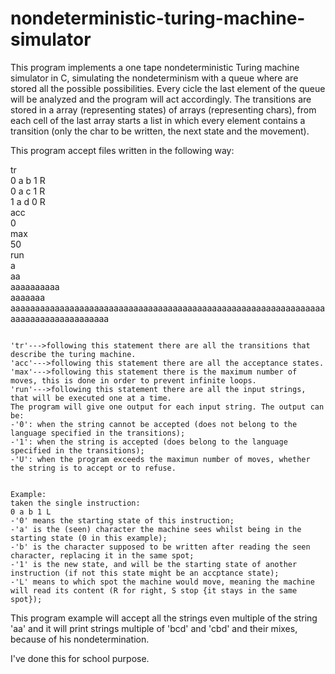 # nondeterministic-turing-machine-simulator
This program implements a one tape nondeterministic Turing machine simulator in C, simulating the nondeterminism with a queue where are stored all the possible possibilities.
Every cicle the last element of the queue will be analyzed and the program will act accordingly.
The transitions are stored in a array (representing states) of arrays (representing chars), from each cell of the last array starts a list in which every element contains a transition (only the char to be written, the next state and the movement).

This program accept files written in the following way:

tr<br/>
0 a b 1 R<br/>
0 a c 1 R<br/>
1 a d 0 R<br/>
acc<br/>
0<br/>
max<br/>
50<br/>
run<br/>
a<br/>
aa<br/>
aaaaaaaaaa<br/>
aaaaaaa<br/>
aaaaaaaaaaaaaaaaaaaaaaaaaaaaaaaaaaaaaaaaaaaaaaaaaaaaaaaaaaaaaaaaaaaaaaaaaaaaaaaaaaaa<br/>


~~~~~~~~~~~~~~~~~~~~~~~~~~~~~~~~~~~~~~~~~~~~~~~~~~~

'tr'--->following this statement there are all the transitions that describe the turing machine.
'acc'--->following this statement there are all the acceptance states.
'max'--->following this statement there is the maximum number of moves, this is done in order to prevent infinite loops.
'run'--->following this statement there are all the input strings, that will be executed one at a time.
The program will give one output for each input string. The output can be:
-'0': when the string cannot be accepted (does not belong to the language specified in the transitions);
-'1': when the string is accepted (does belong to the language specified in the transitions);
-'U': when the program exceeds the maximun number of moves, whether the string is to accept or to refuse.

~~~~~~~~~~~~~~~~~~~~~~~~~~~~~~~~~~~~~~~~~~~~~~~~~~~
~~~~~~~~~~~~~~~~~~~~~~~~~~~~~~~~~~~~~~~~~~~~~~~~~~~

Example:
taken the single instruction:
0 a b 1 L
-'0' means the starting state of this instruction;
-'a' is the (seen) character the machine sees whilst being in the starting state (0 in this example);
-'b' is the character supposed to be written after reading the seen character, replacing it in the same spot;
-'1' is the new state, and will be the starting state of another instruction (if not this state might be an accptance state);
-'L' means to which spot the machine would move, meaning the machine will read its content (R for right, S stop {it stays in the same spot});

~~~~~~~~~~~~~~~~~~~~~~~~~~~~~~~~~~~~~~~~~~~~~~~~~~~


This program example will accept all the strings even multiple of the string 'aa' and it will print strings multiple of 'bcd' and 'cbd' and their mixes,<br/> because of his nondetermination.<br/>

I've done this for school purpose.


